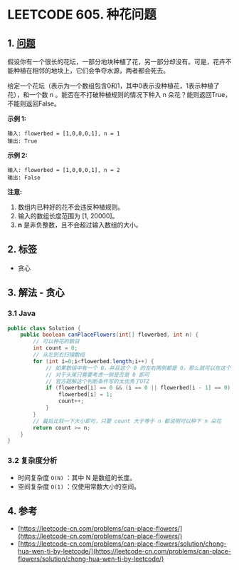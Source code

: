 # LEETCODE 605. 种花问题

## 1. [问题](https://leetcode-cn.com/problems/can-place-flowers/)

假设你有一个很长的花坛，一部分地块种植了花，另一部分却没有。可是，花卉不能种植在相邻的地块上，它们会争夺水源，两者都会死去。

给定一个花坛（表示为一个数组包含0和1，其中0表示没种植花，1表示种植了花），和一个数 n 。能否在不打破种植规则的情况下种入 n 朵花？能则返回True，不能则返回False。

**示例 1:**

```
输入: flowerbed = [1,0,0,0,1], n = 1
输出: True
```

**示例 2:**

```
输入: flowerbed = [1,0,0,0,1], n = 2
输出: False
```

**注意:**

1. 数组内已种好的花不会违反种植规则。
2. 输入的数组长度范围为 \[1, 20000]。
3. **n** 是非负整数，且不会超过输入数组的大小。

## 2. 标签

* 贪心

## 3. 解法 - 贪心

### 3.1 Java

```java
public class Solution {
    public boolean canPlaceFlowers(int[] flowerbed, int n) {
        // 可以种花的数目
        int count = 0;
        // 从左到右扫描数组
        for (int i=0;i<flowerbed.length;i++) {
            // 如果数组中有一个 0，并且这个 0 的左右两侧都是 0，那么就可以在这个位置种花
            // 对于头尾只需要考虑一侧是否是 0 即可
            // 官方题解这个判断条件写的太优秀了OTZ
            if (flowerbed[i] == 0 && (i == 0 || flowerbed[i - 1] == 0) && (i == flowerbed.length - 1 || flowerbed[i + 1] == 0)) {
                flowerbed[i] = 1;
                count++;
            }
        }
        // 最后比较一下大小即可，只要 count 大于等于 n 都说明可以种下 n 朵花
        return count >= n;
    }
}
```

### 3.2 复杂度分析

* 时间复杂度 `O(N)` ：其中 N 是数组的长度。
* 空间复杂度 `O(1)` ：仅使用常数大小的空间。

## 4. 参考

* [https://leetcode-cn.com/problems/can-place-flowers/](https://leetcode-cn.com/problems/can-place-flowers/)
* [https://leetcode-cn.com/problems/can-place-flowers/solution/chong-hua-wen-ti-by-leetcode/](https://leetcode-cn.com/problems/can-place-flowers/solution/chong-hua-wen-ti-by-leetcode/)
